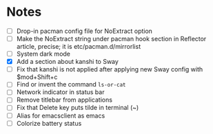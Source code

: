 # Notes

- [ ] Drop-in pacman config file for NoExtract option
- [ ] Make the NoExtract string under pacman hook section in Reflector article, precise; it is etc/pacman.d/mirrorlist
- [ ] System dark mode
- [x] Add a section about kanshi to Sway
- [ ] Fix that kanshi is not applied after applying new Sway config with $mod+Shift+c
- [ ] Find or invent the command `ls-or-cat`
- [ ] Network indicator in status bar
- [ ] Remove titlebar from applications
- [ ] Fix that Delete key puts tilde in terminal (~)
- [ ] Alias for emacsclient as emacs
- [ ] Colorize battery status
